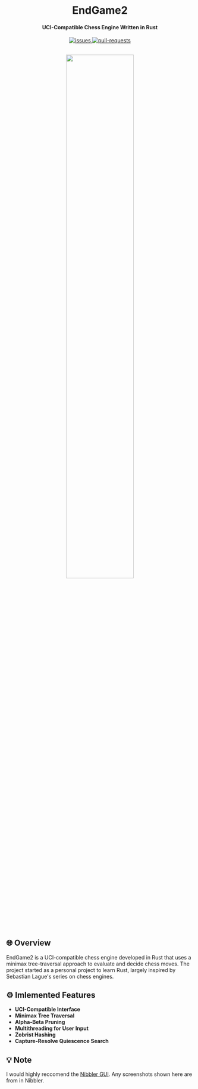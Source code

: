 <h1 align="center"><b>EndGame2</b></h1>

<h4 align="center"><b>UCI-Compatible Chess Engine Written in Rust</b></h4>

<p align="center">
<a href="https://github.com/jackschedel/EndGame2/issues" target="_blank">
<img src="https://img.shields.io/github/issues/jackschedel/EndGame2?style=flat-square" alt="issues"/>
</a>
<a href="https://github.com/jackschedel/EndGame2/pulls" target="_blank">
<img src="https://img.shields.io/github/issues-pr/jackschedel/EndGame2?style=flat-square" alt="pull-requests"/>
</a>
  
## 
<p align="center">
<img width="60%" align="center" src="https://schedel.io/endgamess.d2008e11.png"/>
</p>

## 🌐 Overview

EndGame2 is a UCI-compatible chess engine developed in Rust that uses a minimax tree-traversal approach to evaluate and decide chess moves. The project started as a personal project to learn Rust, largely inspired by Sebastian Lague's series on chess engines.

## ⚙️ Imlemented Features

- **UCI-Compatible Interface**
- **Minimax Tree Traversal**
- **Alpha-Beta Pruning**
- **Multithreading for User Input**
- **Zobrist Hashing**
- **Capture-Resolve Quiescence Search**

## 💡 Note
I would highly reccomend the <a href="https://github.com/rooklift/nibbler" target="_blank">Nibbler GUI</a>. Any screenshots shown here are from in Nibbler.
